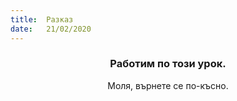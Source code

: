 ```yaml
---
title:  Разказ
date:   21/02/2020
---
```


### <center>Работим по този урок.</center>
<center>Моля, върнете се по-късно.</center>
